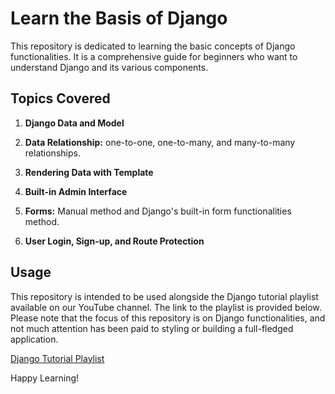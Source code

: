 # Learn the Basis of Django

This repository is dedicated to learning the basic concepts of Django functionalities. It is a comprehensive guide for beginners who want to understand Django and its various components.

## Topics Covered

1. **Django Data and Model** 

2. **Data Relationship:** one-to-one, one-to-many, and many-to-many relationships.

3. **Rendering Data with Template** 

4. **Built-in Admin Interface** 

5. **Forms:** Manual method and Django's built-in form functionalities method.

6. **User Login, Sign-up, and Route Protection** 

## Usage

This repository is intended to be used alongside the Django tutorial playlist available on our YouTube channel. The link to the playlist is provided below. Please note that the focus of this repository is on Django functionalities, and not much attention has been paid to styling or building a full-fledged application.

[Django Tutorial Playlist](https://youtube.com/playlist?list=PLYAUzWboAWPjJ0hc6w_2BLUwadbeMvfsz&si=65NGzKKs-y5s2Ac9)


Happy Learning!